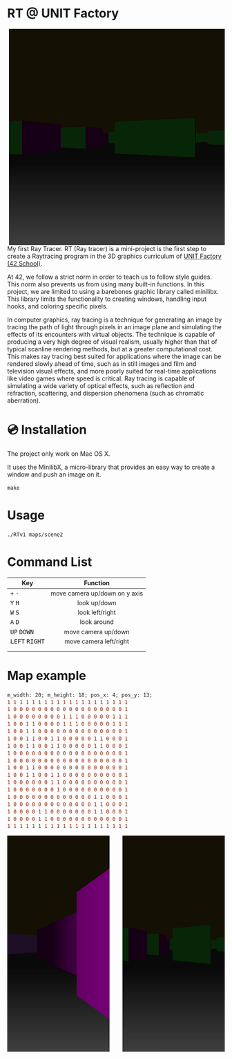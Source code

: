 # RT @ UNIT Factory

<img align="right"  src="https://github.com/kuzmykvadim/42/blob/master/Wolf3d/img/Screen Shot 2017-11-15 at 9.49.16 PM.png"  
width="500px" height="500px" />

My first Ray Tracer.
RT (Ray tracer) is a mini-project is the first step to create a Raytracing program in the 3D graphics curriculum of <a href="http://www.unit.ua" target="_blank" >UNIT Factory</a> [(42 School)](https://en.wikipedia.org/wiki/42_(school)).

At 42, we follow a strict norm in order to teach us to follow style guides. This norm also prevents us from using many built-in functions. In this project, we are limited to using a barebones graphic library called minilibx. This library limits the functionality to creating windows, handling input hooks, and coloring specific pixels.

In computer graphics, ray tracing is a technique for generating an image by tracing the path of light through pixels in an image plane and simulating the effects of its encounters with virtual objects. The technique is capable of producing a very high degree of visual realism, usually higher than that of typical scanline rendering methods, but at a greater computational cost. This makes ray tracing best suited for applications where the image can be rendered slowly ahead of time, such as in still images and film and television visual effects, and more poorly suited for real-time applications like video games where speed is critical. Ray tracing is capable of simulating a wide variety of optical effects, such as reflection and refraction, scattering, and dispersion phenomena (such as chromatic aberration).

# :cd: Installation
The project only work on Mac OS X.

It uses the MinilibX, a micro-library that provides an easy way to create a window and push an image on it.
```
make
```

# Usage
	./RTv1 maps/scene2

# Command List
|                Key               |                Function                 |
| -------------------------------- |:---------------------------------------:|
| <kbd>+</kbd> <kbd>-</kbd>        | move camera up/down on y axis 	     |
| <kbd>Y</kbd> <kbd>H</kbd>        | look up/down          		     |
| <kbd>W</kbd> <kbd>S</kbd>        | look left/right      		     |
| <kbd>A</kbd> <kbd>D</kbd>        | look around    		     |
| <kbd>UP</kbd> <kbd>DOWN</kbd>    | move camera  up/down	             |
| <kbd>LEFT</kbd> <kbd>RIGHT</kbd> | move camera left/right   		     |
| 	     |
|  |	     |


# Map example


```diff
m_width: 20; m_height: 18; pos_x: 4; pos_y: 13;
1 1 1 1 1 1 1 1 1 1 1 1 1 1 1 1 1 1 1 1
1 0 0 0 0 0 0 0 0 0 0 0 0 0 0 0 0 0 0 1
1 0 0 0 0 0 0 0 0 1 1 1 0 0 0 0 0 1 1 1
1 0 0 1 1 0 0 0 0 1 1 1 0 0 0 0 0 1 1 1
1 0 0 1 1 0 0 0 0 0 0 0 0 0 0 0 0 0 0 1
1 0 0 1 1 0 0 1 1 0 0 0 0 0 1 1 0 0 0 1
1 0 0 1 1 0 0 1 1 0 0 0 0 0 1 1 0 0 0 1
1 0 0 0 0 0 0 0 0 0 0 0 0 0 0 0 0 0 0 1
1 0 0 0 0 0 0 0 0 0 0 0 0 0 0 0 0 0 0 1
1 0 0 1 1 0 0 0 0 0 0 0 0 0 0 0 0 0 0 1
1 0 0 1 1 0 0 1 1 0 0 0 0 0 0 0 0 0 0 1
1 0 0 0 0 0 0 1 1 0 0 0 0 0 0 0 0 0 0 1
1 0 0 0 0 0 0 0 1 0 0 0 0 0 0 0 0 0 0 1
1 0 0 0 0 0 0 0 0 0 0 0 0 0 1 1 0 0 0 1
1 0 0 0 0 0 0 0 0 0 0 0 0 0 1 1 0 0 0 1
1 0 0 0 0 1 1 0 0 0 0 0 0 0 1 1 0 0 0 1
1 0 0 0 0 1 1 0 0 0 0 0 0 0 0 0 0 0 0 1
1 1 1 1 1 1 1 1 1 1 1 1 1 1 1 1 1 1 1 1
```
<div>
<img align="right"  src="https://github.com/kuzmykvadim/42/blob/master/Wolf3d/img/Screen Shot 2017-11-15 at 9.49.16 PM.png"  
width="47%" height="500px" />
<img align="left"  src="https://github.com/kuzmykvadim/42/blob/master/Wolf3d/img/Screen Shot 2017-11-15 at 9.51.45 PM.png"  
width="47%" height="500px" />
</div>
